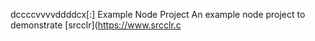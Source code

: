 dccccvvvvddddcx[:] Example Node Project
An example node project to demonstrate [srcclr](https://www.srcclr.c
